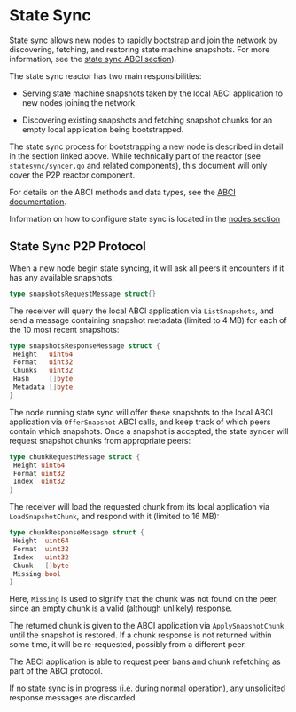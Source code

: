 # State Sync


State sync allows new nodes to rapidly bootstrap and join the network by discovering, fetching,
and restoring state machine snapshots. For more information, see the [state sync ABCI section](https://docs.tendermint.com/master/spec/abci/abci.html#state-sync)).

The state sync reactor has two main responsibilities:

* Serving state machine snapshots taken by the local ABCI application to new nodes joining the
  network.

* Discovering existing snapshots and fetching snapshot chunks for an empty local application
  being bootstrapped.

The state sync process for bootstrapping a new node is described in detail in the section linked
above. While technically part of the reactor (see `statesync/syncer.go` and related components),
this document will only cover the P2P reactor component.

For details on the ABCI methods and data types, see the [ABCI documentation](https://docs.tendermint.com/master/spec/abci/).

Information on how to configure state sync is located in the [nodes section](../../nodes/state-sync.md)

## State Sync P2P Protocol

When a new node begin state syncing, it will ask all peers it encounters if it has any
available snapshots:

```go
type snapshotsRequestMessage struct{}
```

The receiver will query the local ABCI application via `ListSnapshots`, and send a message
containing snapshot metadata (limited to 4 MB) for each of the 10 most recent snapshots:

```go
type snapshotsResponseMessage struct {
 Height   uint64
 Format   uint32
 Chunks   uint32
 Hash     []byte
 Metadata []byte
}
```

The node running state sync will offer these snapshots to the local ABCI application via
`OfferSnapshot` ABCI calls, and keep track of which peers contain which snapshots. Once a snapshot
is accepted, the state syncer will request snapshot chunks from appropriate peers:

```go
type chunkRequestMessage struct {
 Height uint64
 Format uint32
 Index  uint32
}
```

The receiver will load the requested chunk from its local application via `LoadSnapshotChunk`,
and respond with it (limited to 16 MB):

```go
type chunkResponseMessage struct {
 Height  uint64
 Format  uint32
 Index   uint32
 Chunk   []byte
 Missing bool
}
```

Here, `Missing` is used to signify that the chunk was not found on the peer, since an empty
chunk is a valid (although unlikely) response.

The returned chunk is given to the ABCI application via `ApplySnapshotChunk` until the snapshot
is restored. If a chunk response is not returned within some time, it will be re-requested,
possibly from a different peer.

The ABCI application is able to request peer bans and chunk refetching as part of the ABCI protocol.

If no state sync is in progress (i.e. during normal operation), any unsolicited response messages
are discarded.
